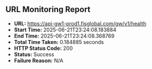 ## URL Monitoring Report

- **URL:** https://api-gw1-prod1.fisglobal.com/gw/v1/health
- **Start Time:** 2025-06-21T23:24:08.183884
- **End Time:** 2025-06-21T23:24:08.368769
- **Total Time Taken:** 0.184885 seconds
- **HTTP Status Code:** 200
- **Status:** Success
- **Failure Reason:** N/A
